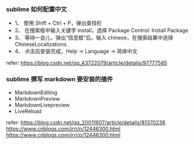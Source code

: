 

### sublime 如何配置中文

* 1、 使用 Shift + Ctrl + P，弹出查找栏
* 2、 在搜索框中输入关键字 install，选择 Package Control: Install Package
* 3、 等待一会儿，弹出“信息框”后，输入 chinese，在搜索结果中选择 ChineseLocalizations
* 4、 点击后安装完成，Help -> Language -> 简体中文


refer: https://blog.csdn.net/qq_43722079/article/details/97777585

### sublime 撰写 markdown 要安装的插件

* MarkdownEditing
* MarkdownPreview
* MarkdownLivepreview
* LiveReload

refer: https://blog.csdn.net/qq_20011607/article/details/81370236
https://www.cnblogs.com/jrri/p/12446300.html
https://www.cnblogs.com/jrri/p/12446300.html